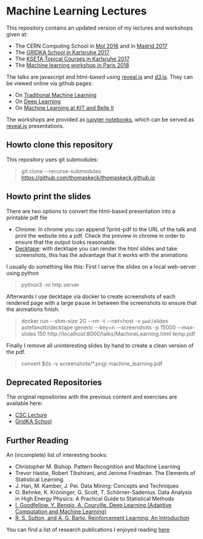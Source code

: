 # Machine Learning Lectures

This repository contains an updated version of my lectures and workshops given at:
  - The CERN Computing School in [Mol 2016](https://indico.cern.ch/event/502875/) and in [Madrid 2017](https://indico.cern.ch/event/581756/)
  - The [GRIDKA School in Karlsruhe 2017](https://indico.scc.kit.edu/indico/event/285/)
  - The [KSETA Topical Courses in Karlsruhe 2017](http://www.kseta.kit.edu/690.php)
  - The [Machine learning workshop in Paris 2018](http://www2.iap.fr/users/charnock/conferences/ML2018)

The talks are javascript and html-based using [reveal.js](https://revealjs.com/) and [d3.js](https://d3js.org/). They can be viewed online via github pages:
  - On [Traditional Machine Learning](https://thomaskeck.github.io/talks/MachineLearning.html)
  - On [Deep Learning](https://thomaskeck.github.io/talks/DeepLearning.html)
  - On [Machine Learning at KIT and Belle II](https://thomaskeck.github.io/talks/PhDThesis.html)

The workshops are provided as [jupyter notebooks](http://jupyter.org/), which can be served as [reveal.js](https://revealjs.com/) presentations.

## Howto clone this repository

This repository uses git submodules:

> git clone --recurse-submodules https://github.com/thomaskeck/thomaskeck.github.io


## Howto print the slides

There are two options to convert the html-based presentation into a printable pdf file
- Chrome: In chrome you can append ?print-pdf to the URL of the talk and print the website into a pdf. Check the preview in chrome in order to ensure that the output looks reasonable.
- [Decktape](https://github.com/astefanutti/decktape): with decktape you can render the html slides and take screenshots, this has the advantage that it works with the animations

I usually do something like this:
First I serve the slides on a local web-server using python

> python3 -m http.server

Afterwards I use decktape via docker to create screenshots of each rendered page with a large pause in between the screenshots to ensure that the animations finish.

> docker run --shm-size 2G --rm -t --net=host -v `pwd`:/slides astefanutti/decktape  generic --key=n --screenshots -p 15000 --max-slides 150 http://localhost:8000/talks/MachineLearning.html temp.pdf

Finally I remove all uninteresting slides by hand to create a clean version of the pdf.

> convert $(ls -v screenshots/*.png) machine_learning.pdf

## Deprecated Repositories

The original repositories with the previous content and exercises are available here:
  - [CSC Lecture](https://github.com/thomaskeck/MultivariateClassificationLecture)
  - [GridKA School](https://github.com/thomaskeck/GridKaSchool)


## Further Reading

An (incomplete) list of interesting books:

  - Christopher M. Bishop. Pattern Recognition and Machine Learning
  - Trevor Hastie, Robert Tibshirani, and Jerome Friedman. The Elements of Statistical Learning.
  - J. Han, M. Kamber, J. Pei. Data Mining: Concepts and Techniques 
  - O. Behnke, K. Kröninger, G. Scott, T. Schörner-Sadenius. Data Analysis in High Energy Physics: A Practical Guide to Statistical Methods
  - [I. Goodfellow, Y. Bengio, A. Courville. Deep Learning (Adaptive Computation and Machine Learning)](http://www.deeplearningbook.org/)
  - [R. S. Sutton, and A. G. Barto. Reinforcement Learning: An Introduction](http://incompleteideas.net/book/the-book-2nd.html)


You can find a list of research publications I enjoyed reading [here](https://thomaskeck.github.io/articles/)


